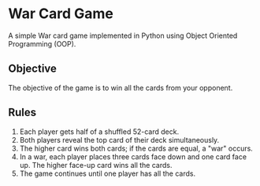 # War Card Game

A simple War card game implemented in Python using Object Oriented Programming (OOP).

## Objective

The objective of the game is to win all the cards from your opponent.

## Rules

1. Each player gets half of a shuffled 52-card deck.
2. Both players reveal the top card of their deck simultaneously.
3. The higher card wins both cards; if the cards are equal, a "war" occurs.
4. In a war, each player places three cards face down and one card face up. The higher face-up card wins all the cards.
5. The game continues until one player has all the cards.
